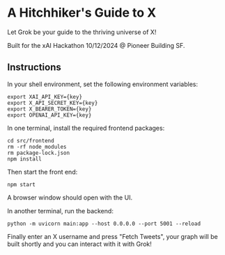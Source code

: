 # A Hitchhiker's Guide to X
Let Grok be your guide to the thriving universe of X! 

Built for the xAI Hackathon 10/12/2024 @ Pioneer Building SF.

## Instructions
In your shell environment, set the following environment variables:
```
export XAI_API_KEY={key}
export X_API_SECRET_KEY={key}
export X_BEARER_TOKEN={key}
export OPENAI_API_KEY={key}
```

In one terminal, install the required frontend packages:
```
cd src/frontend
rm -rf node_modules
rm package-lock.json
npm install
```
Then start the front end:
```
npm start
```
A browser window should open with the UI.

In another terminal, run the backend:
```
python -m uvicorn main:app --host 0.0.0.0 --port 5001 --reload
```

Finally enter an X username and press "Fetch Tweets", your graph will be built shortly and you can interact with it with Grok!
